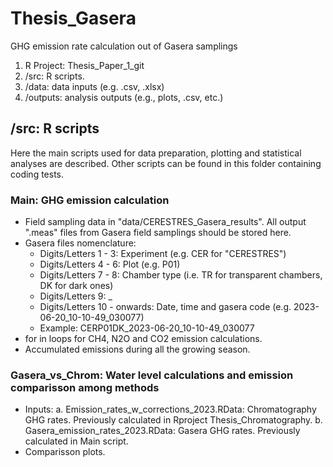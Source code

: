 # Thesis_Gasera
GHG emission rate calculation out of Gasera samplings

1. R Project: Thesis_Paper_1_git 
2. /src: R scripts.
3. /data: data inputs (e.g. .csv, .xlsx)
4. /outputs: analysis outputs (e.g., plots, .csv, etc.)

## /src: R scripts
Here the main scripts used for data preparation, plotting and statistical analyses are described. Other scripts can be found in this folder containing coding tests. 

### Main: GHG emission calculation
- Field sampling data in "data/CERESTRES_Gasera_results". All output ".meas" files from Gasera field samplings should be stored here.
- Gasera files nomenclature:
  - Digits/Letters 1 - 3: Experiment (e.g. CER for "CERESTRES")
  - Digits/Letters 4 - 6: Plot (e.g. P01)
  - Digits/Letters 7 - 8: Chamber type (i.e. TR for transparent chambers, DK for dark ones)
  - Digits/Letters 9: _
  - Digits/Letters 10 - onwards: Date, time and gasera code (e.g. 2023-06-20_10-10-49_030077)
  - Example: CERP01DK_2023-06-20_10-10-49_030077
- for in loops for CH4, N2O and CO2 emission calculations.
- Accumulated emissions during all the growing season.

### Gasera_vs_Chrom: Water level calculations and emission comparisson among methods
- Inputs:
  a. Emission_rates_w_corrections_2023.RData: Chromatography GHG rates. Previously calculated in Rproject Thesis_Chromatography.
  b. Gasera_emission_rates_2023.RData: Gasera GHG rates. Previously calculated in Main script.
- Comparisson plots.
